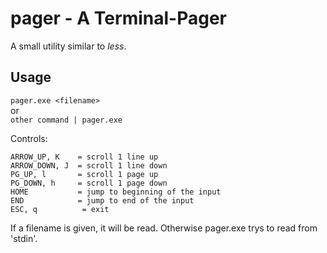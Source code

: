 # pager - A Terminal-Pager
A small utility similar to *less*.

## Usage
```pager.exe <filename>``` \
    or \
```other command | pager.exe```

Controls:

    ARROW_UP, K    = scroll 1 line up
    ARROW_DOWN, J  = scroll 1 line down
    PG_UP, l       = scroll 1 page up
    PG_DOWN, h     = scroll 1 page down
    HOME           = jump to beginning of the input
    END            = jump to end of the input
    ESC, q          = exit

If a filename is given, it will be read. Otherwise pager.exe trys to read from 'stdin'.